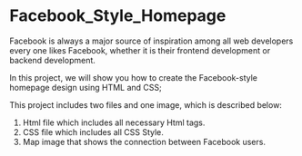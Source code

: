 # Facebook_Style_Homepage

Facebook is always a major source of inspiration among all web developers every one likes Facebook, whether it is their frontend development or backend development.

In this project, we will show you how to create the Facebook-style homepage design using HTML and CSS;

This project includes two files and one image, which is described below: 
1. Html file which includes all necessary Html tags.
2. CSS file which includes all CSS Style.
3. Map image that shows the connection between Facebook users.
